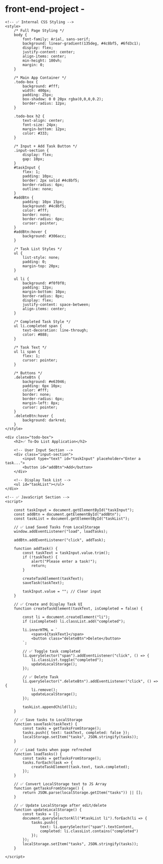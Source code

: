 # front-end-project -<!DOCTYPE html>
<html lang="en">
<head>
    <meta charset="UTF-8">
    <meta name="viewport" content="width=device-width, initial-scale=1.0">
    <title>To-Do List Application</title>

    <!-- ✅ Internal CSS Styling -->
    <style>
        /* Full Page Styling */
        body {
            font-family: Arial, sans-serif;
            background: linear-gradient(135deg, #4c8bf5, #6fd3c1);
            display: flex;
            justify-content: center;
            align-items: center;
            min-height: 100vh;
            margin: 0;
        }

        /* Main App Container */
        .todo-box {
            background: #fff;
            width: 400px;
            padding: 25px;
            box-shadow: 0 0 20px rgba(0,0,0,0.2);
            border-radius: 12px;
        }

        .todo-box h2 {
            text-align: center;
            font-size: 24px;
            margin-bottom: 12px;
            color: #333;
        }

        /* Input + Add Task Button */
        .input-section {
            display: flex;
            gap: 10px;
        }
        #taskInput {
            flex: 1;
            padding: 10px;
            border: 2px solid #4c8bf5;
            border-radius: 6px;
            outline: none;
        }
        #addBtn {
            padding: 10px 15px;
            background: #4c8bf5;
            color: #fff;
            border: none;
            border-radius: 6px;
            cursor: pointer;
        }
        #addBtn:hover {
            background: #306acc;
        }

        /* Task List Styles */
        ul {
            list-style: none;
            padding: 0;
            margin-top: 20px;
        }

        ul li {
            background: #f0f0f0;
            padding: 12px;
            margin-bottom: 10px;
            border-radius: 8px;
            display: flex;
            justify-content: space-between;
            align-items: center;
        }

        /* Completed Task Style */
        ul li.completed span {
            text-decoration: line-through;
            color: #888;
        }

        /* Task Text */
        ul li span {
            flex: 1;
            cursor: pointer;
        }

        /* Buttons */
        .deleteBtn {
            background: #e63946;
            padding: 6px 10px;
            color: #fff;
            border: none;
            border-radius: 6px;
            margin-left: 8px;
            cursor: pointer;
        }
        .deleteBtn:hover {
            background: darkred;
        }
    </style>
</head>

<body>

    <div class="todo-box">
        <h2>✅ To-Do List Application</h2>

        <!-- User Input Section -->
        <div class="input-section">
            <input type="text" id="taskInput" placeholder="Enter a task...">
            <button id="addBtn">Add</button>
        </div>

        <!-- Display Task List -->
        <ul id="taskList"></ul>
    </div>

    <!-- ✅ JavaScript Section -->
    <script>

        const taskInput = document.getElementById("taskInput");
        const addBtn = document.getElementById("addBtn");
        const taskList = document.getElementById("taskList");

        // ✅ Load Saved Tasks from LocalStorage
        window.addEventListener("load", loadTasks);

        addBtn.addEventListener("click", addTask);

        function addTask() {
            const taskText = taskInput.value.trim();
            if (!taskText) {
                alert("Please enter a task!");
                return;
            }

            createTaskElement(taskText);
            saveTask(taskText);

            taskInput.value = ""; // Clear input
        }

        // ✅ Create and Display Task UI
        function createTaskElement(taskText, isCompleted = false) {

            const li = document.createElement("li");
            if (isCompleted) li.classList.add("completed");

            li.innerHTML = `
                <span>${taskText}</span>
                <button class="deleteBtn">Delete</button>
            `;

            // ✅ Toggle task completed
            li.querySelector("span").addEventListener("click", () => {
                li.classList.toggle("completed");
                updateLocalStorage();
            });

            // ✅ Delete Task
            li.querySelector(".deleteBtn").addEventListener("click", () => {
                li.remove();
                updateLocalStorage();
            });

            taskList.appendChild(li);
        }

        // ✅ Save tasks to LocalStorage
        function saveTask(taskText) {
            const tasks = getTasksFromStorage();
            tasks.push({ text: taskText, completed: false });
            localStorage.setItem("tasks", JSON.stringify(tasks));
        }

        // ✅ Load tasks when page refreshed
        function loadTasks() {
            const tasks = getTasksFromStorage();
            tasks.forEach(task => {
                createTaskElement(task.text, task.completed);
            });
        }

        // ✅ Convert LocalStorage text to JS Array
        function getTasksFromStorage() {
            return JSON.parse(localStorage.getItem("tasks")) || [];
        }

        // ✅ Update LocalStorage after edit/delete
        function updateLocalStorage() {
            const tasks = [];
            document.querySelectorAll("#taskList li").forEach(li => {
                tasks.push({
                    text: li.querySelector("span").textContent,
                    completed: li.classList.contains("completed")
                });
            });
            localStorage.setItem("tasks", JSON.stringify(tasks));
        }

    </script>

</body>
</html>
